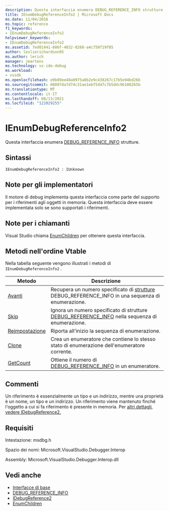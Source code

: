 ```yaml
---
description: Questa interfaccia enumera DEBUG_REFERENCE_INFO strutture.
title: IEnumDebugReferenceInfo2 | Microsoft Docs
ms.date: 11/04/2016
ms.topic: reference
f1_keywords:
- IEnumDebugReferenceInfo2
helpviewer_keywords:
- IEnumDebugReferenceInfo2
ms.assetid: 7ed01441-686f-4032-8268-a4c750f19f85
author: leslierichardson95
ms.author: lerich
manager: jmartens
ms.technology: vs-ide-debug
ms.workload:
- vssdk
ms.openlocfilehash: e9b89ee48a0975a8b2e9c438267c17b5e94bd26b
ms.sourcegitcommit: 68897da7d74c31ae1ebf5d47c7b5ddc9b108265b
ms.translationtype: MT
ms.contentlocale: it-IT
ms.lasthandoff: 08/13/2021
ms.locfileid: "122029255"
---
```

# <a name="ienumdebugreferenceinfo2"></a>IEnumDebugReferenceInfo2
Questa interfaccia enumera [DEBUG_REFERENCE_INFO](../../../extensibility/debugger/reference/debug-reference-info.md) strutture.

## <a name="syntax"></a>Sintassi

```
IEnumDebugReferenceInfo2 : IUnknown
```

## <a name="notes-for-implementers"></a>Note per gli implementatori
 Il motore di debug implementa questa interfaccia come parte del supporto per i riferimenti agli oggetti in memoria. Questa interfaccia deve essere implementata solo se sono supportati i riferimenti.

## <a name="notes-for-callers"></a>Note per i chiamanti
 Visual Studio chiama [EnumChildren](../../../extensibility/debugger/reference/idebugreference2-enumchildren.md) per ottenere questa interfaccia.

## <a name="methods-in-vtable-order"></a>Metodi nell'ordine Vtable
 Nella tabella seguente vengono illustrati i metodi di `IEnumDebugReferenceInfo2` .

|Metodo|Descrizione|
|------------|-----------------|
|[Avanti](../../../extensibility/debugger/reference/ienumdebugreferenceinfo2-next.md)|Recupera un numero specificato di [strutture](../../../extensibility/debugger/reference/debug-reference-info.md) DEBUG_REFERENCE_INFO in una sequenza di enumerazione.|
|[Skip](../../../extensibility/debugger/reference/ienumdebugreferenceinfo2-skip.md)|Ignora un numero specificato di strutture [DEBUG_REFERENCE_INFO](../../../extensibility/debugger/reference/debug-reference-info.md) nella sequenza di enumerazione.|
|[Reimpostazione](../../../extensibility/debugger/reference/ienumdebugreferenceinfo2-reset.md)|Riporta all'inizio la sequenza di enumerazione.|
|[Clone](../../../extensibility/debugger/reference/ienumdebugreferenceinfo2-clone.md)|Crea un enumeratore che contiene lo stesso stato di enumerazione dell'enumeratore corrente.|
|[GetCount](../../../extensibility/debugger/reference/ienumdebugreferenceinfo2-getcount.md)|Ottiene il numero di [DEBUG_REFERENCE_INFO](../../../extensibility/debugger/reference/debug-reference-info.md) in un enumeratore.|

## <a name="remarks"></a>Commenti
 Un riferimento è essenzialmente un tipo e un indirizzo, mentre una proprietà è un nome, un tipo e un indirizzo. Un riferimento viene mantenuto finché l'oggetto a cui si fa riferimento è presente in memoria. Per [altri dettagli, vedere IDebugReference2.](../../../extensibility/debugger/reference/idebugreference2.md)

## <a name="requirements"></a>Requisiti
 Intestazione: msdbg.h

 Spazio dei nomi: Microsoft.VisualStudio.Debugger.Interop

 Assembly: Microsoft.VisualStudio.Debugger.Interop.dll

## <a name="see-also"></a>Vedi anche
- [Interfacce di base](../../../extensibility/debugger/reference/core-interfaces.md)
- [DEBUG_REFERENCE_INFO](../../../extensibility/debugger/reference/debug-reference-info.md)
- [IDebugReference2](../../../extensibility/debugger/reference/idebugreference2.md)
- [EnumChildren](../../../extensibility/debugger/reference/idebugreference2-enumchildren.md)
